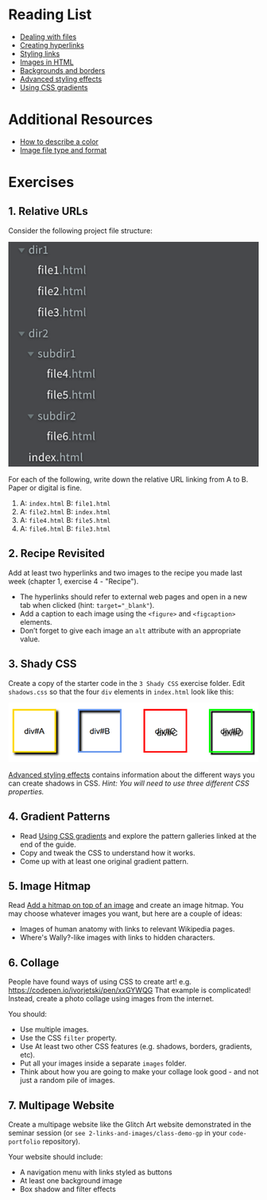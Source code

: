 # Reading List
* [Dealing with files](https://developer.mozilla.org/en-US/docs/Learn/Getting_started_with_the_web/Dealing_with_files)
* [Creating hyperlinks](https://developer.mozilla.org/en-US/docs/Learn/HTML/Introduction_to_HTML/Creating_hyperlinks)
* [Styling links](https://developer.mozilla.org/en-US/docs/Learn/CSS/Styling_text/Styling_links)
* [Images in HTML](https://developer.mozilla.org/en-US/docs/Learn/HTML/Multimedia_and_embedding/Images_in_HTML)
* [Backgrounds and borders](https://developer.mozilla.org/en-US/docs/Learn/CSS/Building_blocks/Backgrounds_and_borders)
* [Advanced styling effects](https://developer.mozilla.org/en-US/docs/Learn/CSS/Building_blocks/Advanced_styling_effects)
* [Using CSS gradients](https://developer.mozilla.org/en-US/docs/Web/CSS/CSS_Images/Using_CSS_gradients)

# Additional Resources
* [How to describe a color](https://developer.mozilla.org/en-US/docs/Web/HTML/Applying_color#How_to_describe_a_color)
* [Image file type and format](https://developer.mozilla.org/en-US/docs/Web/Media/Formats/Image_types)

# Exercises

## 1. Relative URLs
Consider the following project file structure:

![Image not found. Try looking in the exercise folder.](<1 Relative URLs/file-structure.png>)

For each of the following, write down the relative URL linking from A to B. Paper or digital is fine.

1. A: `index.html`    B: `file1.html`
2. A: `file2.html`    B: `index.html`
3. A: `file4.html`    B: `file5.html`
4. A: `file6.html`    B: `file3.html`

## 2. Recipe Revisited
Add at least two hyperlinks and two images to the recipe you made last week (chapter 1, exercise 4 - "Recipe").
* The hyperlinks should refer to external web pages and open in a new tab when clicked (hint: `target="_blank"`).
* Add a caption to each image using the `<figure>` and `<figcaption>` elements.
* Don’t forget to give each image an `alt` attribute with an appropriate value.

## 3. Shady CSS
Create a copy of the starter code in the `3 Shady CSS` exercise folder. Edit `shadows.css` so that the four `div` elements in `index.html` look like this:

![Image not found. Try looking in the exercise folder.](<3 Shady CSS/end-result.png>)

[Advanced styling effects](https://developer.mozilla.org/en-US/docs/Learn/CSS/Building_blocks/Advanced_styling_effects) contains information about the different ways you can create shadows in CSS. *Hint: You will need to use three different CSS properties.*

## 4. Gradient Patterns
* Read [Using CSS gradients](https://developer.mozilla.org/en-US/docs/Web/CSS/CSS_Images/Using_CSS_gradients) and explore the pattern galleries linked at the end of the guide.
* Copy and tweak the CSS to understand how it works.
* Come up with at least one original gradient pattern.

## 5. Image Hitmap
Read [Add a hitmap on top of an image](https://developer.mozilla.org/en-US/docs/Learn/HTML/Howto/Add_a_hit_map_on_top_of_an_image) and create an image hitmap.
You may choose whatever images you want, but here are a couple of ideas:
* Images of human anatomy with links to relevant Wikipedia pages.
* Where's Wally?-like images with links to hidden characters.

## 6. Collage
People have found ways of using CSS to create art! e.g. https://codepen.io/ivorjetski/pen/xxGYWQG That example is complicated! Instead, create a photo collage using images from the internet.

You should:
* Use multiple images.
* Use the CSS `filter` property.
* Use At least two other CSS features (e.g. shadows, borders, gradients, etc).
* Put all your images inside a separate `images` folder.
* Think about how you are going to make your collage look good - and not just a random pile of images.

## 7. Multipage Website
Create a multipage website like the Glitch Art website demonstrated in the seminar session (or `see 2-links-and-images/class-demo-gp` in your `code-portfolio` repository).

Your website should include:
* A navigation menu with links styled as buttons
* At least one background image
* Box shadow and filter effects
